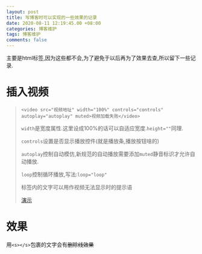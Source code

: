 ```yaml
---
layout: post
title: 写博客时可以实现的一些效果的记录
date: 2020-08-11 12:19:45.00 +08:00
categories: 博客维护
tags: 博客维护
comments: false
---
```


主要是html标签,因为这些都不会,为了避免于以后再为了效果去查,所以留下一些记录.

# 插入视频

> `<video src="视频地址" width="100%" controls="controls" autoplay="autoplay" muted>视频加载失败</video>`
>
> `width`是宽度属性.这里设成100%的话可以自适应宽度.`height=""`同理.
>
> `controls`设置是否显示播放控件(就是播放条,播放按钮啥的)
>
> `autoplay`控制自动模仿,新规范的自动播放需要添加`muted`静音标识才允许自动播放.
>
> `loop`控制循环播放,写法:`loop="loop"`
>
> 标签内的文字可以用作视频无法显示时的提示语
>
> [演示](https://a690089735.github.io/2020/08/大练习-likey临摹/)

# 效果

用`<s></s>`包裹的文字会有<s>删除线效果</s>